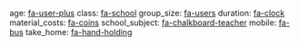 age: [fa-user-plus](https://fontawesome.com/icons/user-plus?style=solid) <i class="fas fa-user-plus"></i>
class: [fa-school](https://fontawesome.com/icons/school?style=solid) <i class="fas fa-school"></i>
group_size: [fa-users](https://fontawesome.com/icons/users?style=solid) <i class="fas fa-users"></i>
duration: [fa-clock](https://fontawesome.com/icons/clock?style=solid) <i class="fas fa-clock"></i>
material_costs: [fa-coins](https://fontawesome.com/icons/coins?style=solid)<i class="fas fa-coins"></i>
school_subject: [fa-chalkboard-teacher](https://fontawesome.com/icons/chalkboard-teacher?style=solid) <i class="fas fa-chalkboard-teacher"></i>
mobile: [fa-bus](https://fontawesome.com/icons/bus?style=solid) <i class="fas fa-bus"></i>
take_home: [fa-hand-holding](https://fontawesome.com/icons/hand-holding?style=solid) <i class="fas fa-hand-holding"></i>
